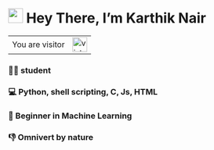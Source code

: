 # <img src="https://github.com/iamshubhamg/iamshubhamg/blob/master/Assests/Hi.gif" width="30px"> Hey There, I’m Karthik Nair

<table>
  <tr>
    <td>You are visitor</td>
    <td><img src="https://profile-counter.glitch.me/realKarthikNair/count.svg" alt="vistor count" height="30" /></td>
  </tr>
</table>

### 👨‍💻 student
### 💻 Python, shell scripting, C, Js, HTML
### 🤖 Beginner in Machine Learning
### 👎 Omnivert by nature

 
